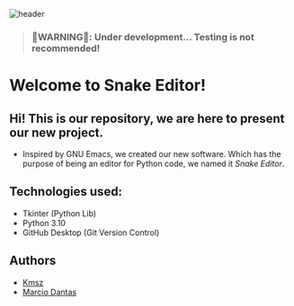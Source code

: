 ![header](https://user-images.githubusercontent.com/90472141/138929686-ace3d03b-72dc-43cf-a708-d2daf735d647.png)

> ### 🚧WARNING🚧: Under development... Testing is not recommended!

# Welcome to Snake Editor!
## Hi! This is our repository, we are here to present our new project.

- Inspired by GNU Emacs, we created our new software. Which has the purpose of being an editor for Python code, we named it *Snake Editor*.

## Technologies used:

- Tkinter (Python Lib)
- Python 3.10
- GitHub Desktop (Git Version Control)

## Authors
- [Kmsz](https://github.com/Kamaasoo)
- [Marcio Dantas](https://github.com/marc-dantas)
